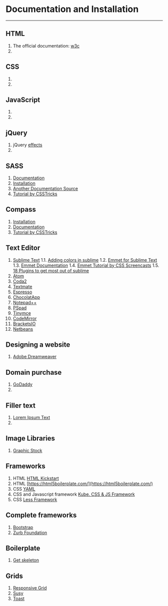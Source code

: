 # Documentation and Installation

---

## HTML

1. The official documentation: [w3c](http://www.w3schools.com/html/)
2. 

## CSS

1. 
2. 

## JavaScript

1. 
2. 

## jQuery

1. jQuery [effects](http://jqueryui.com/effect/)
2. 

## SASS

1. [Documentation](http://sass-lang.com/guide)
2. [Installation](http://sass-lang.com/install)
3. [Another Documentation Source](http://sass-lang.com/documentation/file.SASS_REFERENCE.html)
4. [Tutorial by CSSTricks](https://css-tricks.com/video-screencasts/88-intro-to-compass-sass/)

## Compass 

1. [Installation](http://compass-style.org/install/)
2. [Documentation](http://compass-style.org/)
3. [Tutorial by CSSTricks](https://css-tricks.com/video-screencasts/88-intro-to-compass-sass/)

## Text Editor

1. [Sublime Text](https://www.sublimetext.com/)
1.1. [Adding colors in sublime](http://colorsublime.com/how-to-install-a-theme)
1.2. [Emmet for Sublime Text](https://github.com/sergeche/emmet-sublime#readme)
1.3. [Emmet Documentation](https://emmet.io/)
1.4. [Emmet Tutorial by CSS Screencasts](https://www.youtube.com/watch?v=0uIPGgq9R5Y)
1.5. [18 Plugins to get most out of sublime](http://www.hongkiat.com/blog/sublime-text-plugins/)
2. [Atom](https://atom.io/)
3. [Coda2](https://panic.com/coda/)
4. [Textmate](http://macromates.com/)
5. [Espresso](http://espressoapp.com/)
6. [ChocolatApp](https://chocolatapp.com/)
7. [Notepad++](https://notepad-plus-plus.org/)
8. [PSpad](http://www.pspad.com/en/download.php)
9. [Tinymce](https://www.tinymce.com/)
10. [CodeMirror](https://codemirror.net/)
11. [BracketsIO](http://brackets.io/)
12. [Netbeans](https://netbeans.org/)

## Designing a website

1. [Adobe Dreamweaver](http://www.adobe.com/in/products/dreamweaver.html?sdid=SYBNM4HY&mv=search&s_kwcid=AL!3085!3!103242153548!e!!g!!dreamweaver&ef_id=V2BFxgAAAYK6k9gU:20161028153028:s)

## Domain purchase
1. [GoDaddy](https://www.godaddy.com/?isc=goflin14)
2. 

## Filler text
1. [Lorem Ipsum Text](https://www.webpagefx.com/web-design/html-ipsum/)
2. 

## Image Libraries
1. [Graphic Stock](https://www.graphicstock.com/)

## Frameworks
1. HTML [HTML Kickstart](http://www.99lime.com/elements/)
2. HTML [https://html5boilerplate.com/](https://html5boilerplate.com/)
3. CSS [YAML](http://www.yaml.de/)
4. CSS and Javascript framework [Kube. CSS & JS Framework](https://imperavi.com/kube/)
5. CSS [Less Framework](https://jonikorpi.com/less-framework/)

## Complete frameworks
1. [Bootstrap](http://getbootstrap.com/)
2. [Zurb Foundation](http://foundation.zurb.com/)

## Boilerplate 
1. [Get skeleton](http://getskeleton.com/)

## Grids 
1. [Responsive Grid](http://responsive.gs/)
2. [Susy](http://susy.oddbird.net/)
3. [Toast](http://daneden.github.io/Toast//)




























